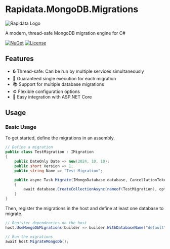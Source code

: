 # Rapidata.MongoDB.Migrations

![Rapidata Logo](https://app.rapidata.ai/rapidata.svg)

A modern, thread-safe MongoDB migration engine for C#

[![NuGet](https://img.shields.io/nuget/v/Rapidata.MongoDB.Migrations.svg)](https://www.nuget.org/packages/Rapidata.MongoDB.Migrations/)
[![License](https://img.shields.io/badge/license-MIT-blue.svg)](LICENSE)

## Features

- 🔒 Thread-safe: Can be run by multiple services simultaneously
- 🔄 Guaranteed single execution for each migration
- 📚 Support for multiple database migrations
- ⚙️ Flexible configuration options
- 🚀 Easy integration with ASP.NET Core

## Usage


### Basic Usage

To get started, define the migrations in an assembly.

```csharp
// Define a migration
public class TestMigration : IMigration
{
    public DateOnly Date => new(2024, 10, 10);
    public short Version => 1;
    public string Name => "Test Migration";

    public async Task Migrate(IMongoDatabase database, CancellationToken cancellationToken)
    {
        await database.CreateCollectionAsync(nameof(TestMigration), options: null, cancellationToken);
    }
}
```

Then, register the migrations in the host and define at least one database to migrate.

```csharp
// Register dependencies on the host
host.UseMongoDbMigrations(builder => builder.WithDatabaseName("default").WithMigrationAssemblies(typeof(TestMigration).Assembly));
```

```csharp
// Run the migrations
await host.MigrateMongoDb();
```
